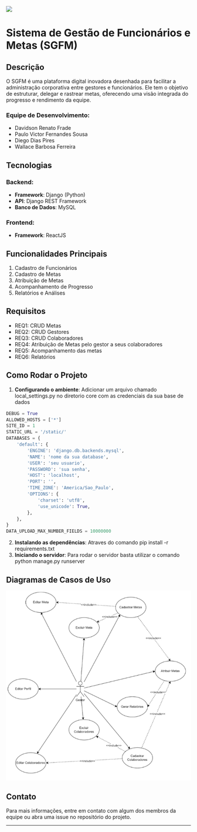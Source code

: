<img src="https://ccomp.ufsj.edu.br/images/logo/logo_white.png" width=50% align="left" />



<br>

# Sistema de Gestão de Funcionários e Metas (SGFM)

## Descrição

O SGFM é uma plataforma digital inovadora desenhada para facilitar a administração corporativa entre gestores e funcionários. Ele tem o objetivo de estruturar, delegar e rastrear metas, oferecendo uma visão integrada do progresso e rendimento da equipe.

### Equipe de Desenvolvimento:
- Davidson Renato Frade
- Paulo Victor Fernandes Sousa
- Diego Dias Pires
- Wallace Barbosa Ferreira

## Tecnologias 

### Backend:
- **Framework**: Django (Python)
- **API**: Django REST Framework
- **Banco de Dados**: MySQL

### Frontend:
- **Framework**: ReactJS

## Funcionalidades Principais

1. Cadastro de Funcionários
2. Cadastro de Metas
3. Atribuição de Metas
4. Acompanhamento de Progresso
5. Relatórios e Análises

## Requisitos

- REQ1: CRUD Metas
- REQ2: CRUD Gestores 
- REQ3: CRUD Colaboradores
- REQ4: Atribuição de Metas pelo gestor a seus colaboradores
- REQ5: Acompanhamento das metas
- REQ6: Relatórios

## Como Rodar o Projeto

1. **Configurando o ambiente**: Adicionar um arquivo chamado local_settings.py no diretorio core com as credenciais da sua base de dados

```python
DEBUG = True
ALLOWED_HOSTS = ['*']
SITE_ID = 1
STATIC_URL = '/static/'
DATABASES = {
    'default': {
        'ENGINE': 'django.db.backends.mysql',
        'NAME': 'nome da sua database',
        'USER': 'seu usuario',
        'PASSWORD': 'sua senha',
        'HOST': 'localhost',
        'PORT': '',
        'TIME_ZONE': 'America/Sao_Paulo',
        'OPTIONS': {
            'charset': 'utf8',
            'use_unicode': True,
        },
    },
}
DATA_UPLOAD_MAX_NUMBER_FIELDS = 10000000
```
2. **Instalando as dependências**: Atraves do comando pip install -r requirements.txt
3. **Iniciando o servidor**: Para rodar o servidor basta utilizar o comando python manage.py runserver

## Diagramas de Casos de Uso

![img.png](static/readm/img.png)


## Contato

Para mais informações, entre em contato com algum dos membros da equipe ou abra uma issue no repositório do projeto.

---

